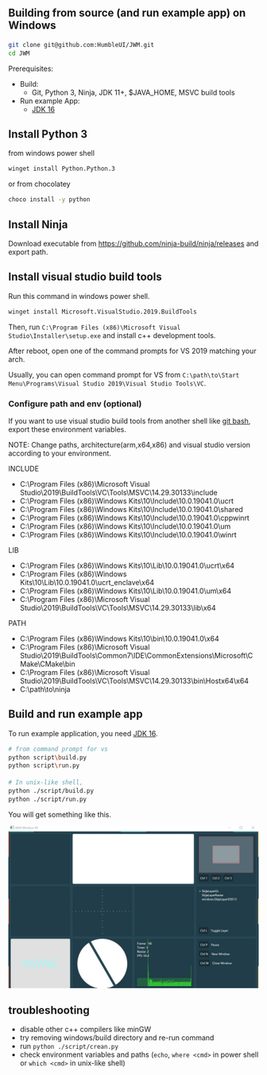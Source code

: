 ## Building from source (and run example app) on Windows

```sh
git clone git@github.com:HumbleUI/JWM.git
cd JWM
```

Prerequisites:

- Build:
  - Git,  Python 3, Ninja, JDK 11+, $JAVA_HOME, MSVC build tools
- Run example App:
  - [JDK 16](https://jdk.java.net/16/)


## Install Python 3

from windows power shell

```sh
winget install Python.Python.3
```

or from chocolatey
```sh
choco install -y python
```
## Install Ninja

Download executable from https://github.com/ninja-build/ninja/releases and export path.

## Install visual studio build tools

Run this command in windows power shell.

```sh
winget install Microsoft.VisualStudio.2019.BuildTools
```

Then, run `C:\Program Files (x86)\Microsoft Visual Studio\Installer\setup.exe` and install c++ development tools.

After reboot, open one of the command prompts for VS 2019 matching your arch.

Usually, you can open command prompt for VS from `C:\path\to\Start Menu\Programs\Visual Studio 2019\Visual Studio Tools\VC`.

### Configure path and env (optional)

If you want to use visual studio build tools from another shell like [git bash](https://gitforwindows.org/), export these environment variables.

NOTE: Change paths, architecture(arm,x64,x86) and visual studio version according to your environment.

INCLUDE

- C:\Program Files (x86)\Microsoft Visual Studio\2019\BuildTools\VC\Tools\MSVC\14.29.30133\include
- C:\Program Files (x86)\Windows Kits\10\Include\10.0.19041.0\ucrt
- C:\Program Files (x86)\Windows Kits\10\Include\10.0.19041.0\shared
- C:\Program Files (x86)\Windows Kits\10\Include\10.0.19041.0\cppwinrt
- C:\Program Files (x86)\Windows Kits\10\Include\10.0.19041.0\um
- C:\Program Files (x86)\Windows Kits\10\Include\10.0.19041.0\winrt

LIB

- C:\Program Files (x86)\Windows Kits\10\Lib\10.0.19041.0\ucrt\x64
- C:\Program Files (x86)\Windows Kits\10\Lib\10.0.19041.0\ucrt_enclave\x64
- C:\Program Files (x86)\Windows Kits\10\Lib\10.0.19041.0\um\x64
- C:\Program Files (x86)\Microsoft Visual Studio\2019\BuildTools\VC\Tools\MSVC\14.29.30133\lib\x64

PATH
- C:\Program Files (x86)\Windows Kits\10\bin\10.0.19041.0\x64
- C:\Program Files (x86)\Microsoft Visual Studio\2019\BuildTools\Common7\IDE\CommonExtensions\Microsoft\CMake\CMake\bin
- C:\Program Files (x86)\Microsoft Visual Studio\2019\BuildTools\VC\Tools\MSVC\14.29.30133\bin\Hostx64\x64
- C:\path\to\ninja

## Build and run example app
To run example application, you need  [JDK 16](https://jdk.java.net/16/).


```sh
# from command prompt for vs
python script\build.py
python script\run.py

# In unix-like shell,
python ./script/build.py
python ./script/run.py
```
You will get something like this.

![example application](./example_app.jpg)

## troubleshooting
- disable other c++ compilers like minGW
- try removing windows/build directory and re-run command
- run `python ./script/crean.py`
- check environment variables and paths (`echo`, `where <cmd>` in power shell or `which <cmd>` in unix-like shell)


